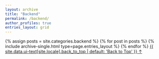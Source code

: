 ```yaml
---
layout: archive
title: "Backend"
permalink: /backend/
author_profiles: true
entries_layout: grid
---
```


{% assign posts = site.categories.backend %}
{% for post in posts %} 
  {% include archive-single.html type=page.entries_layout %} 
{% endfor %}
<a href="#page-title" class="back-to-top">{{ site.data.ui-text[site.locale].back_to_top | default: 'Back to Top' }} &uarr;</a>